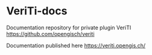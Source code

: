 # VeriTi-docs

Documentation repository for private plugin VeriTI https://github.com/opengisch/veriti

Documentation published here https://veriti.opengis.ch/
